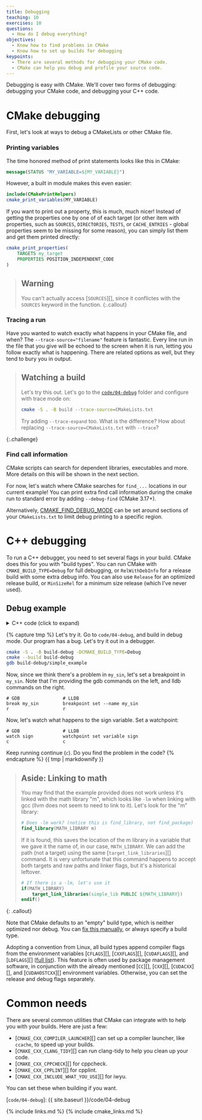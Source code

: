```yaml
---
title: Debugging
teaching: 10
exercises: 10
questions:
  - How do I debug everything?
objectives:
  - Know how to find problems in CMake
  - Know how to set up builds for debugging
keypoints:
  - There are several methods for debugging your CMake code.
  - CMake can help you debug and profile your source code.
---
```


Debugging is easy with CMake. We'll cover two forms of debugging: debugging your CMake code, and
debugging your C++ code.

# CMake debugging

First, let's look at ways to debug a CMakeLists or other CMake file.

### Printing variables

The time honored method of print statements looks like this in CMake:

```cmake
message(STATUS "MY_VARIABLE=${MY_VARIABLE}")
```

However, a built in module makes this even easier:

```cmake
include(CMakePrintHelpers)
cmake_print_variables(MY_VARIABLE)
```

If you want to print out a property, this is much, much nicer! Instead of getting the properties one
by one of of each target (or other item with properties, such as `SOURCES`, `DIRECTORIES`, `TESTS`,
or `CACHE_ENTRIES` - global properties seem to be missing for some reason), you can simply list them
and get them printed directly:

```cmake
cmake_print_properties(
    TARGETS my_target
    PROPERTIES POSITION_INDEPENDENT_CODE
)
```

> ## Warning
>
> You can't actually access [`SOURCES`][], since it conflictes with the `SOURCES` keyword in the
> function.
> {:.callout}

### Tracing a run

Have you wanted to watch exactly what happens in your CMake file, and when? The
`--trace-source="filename"` feature is fantastic. Every line run in the file that you give will be
echoed to the screen when it is run, letting you follow exactly what is happening. There are related
options as well, but they tend to bury you in output.

> ## Watching a build
>
> Let's try this out. Let's go to the [`code/04-debug`]() folder and configure with trace mode on:
>
> ```bash
> cmake -S . -B build --trace-source=CMakeLists.txt
> ```
>
> Try adding `--trace-expand` too. What is the difference? How about replacing
> `--trace-source=CMakeLists.txt` with `--trace`?

{:.challenge}

### Find call information

CMake scripts can search for dependent libraries, executables and more.
More details on this will be shown in the next section.

For now, let's watch where CMake searches for `find_...` locations in our current example!
You can print extra find call information during the cmake run to standard error by adding `--debug-find` (CMake 3.17+).

Alternatively, [CMAKE_FIND_DEBUG_MODE](https://cmake.org/cmake/help/latest/variable/CMAKE_FIND_DEBUG_MODE.html) can be set around sections of your `CMakeLists.txt` to limit debug printing to a specific region.

# C++ debugging

To run a C++ debugger, you need to set several flags in your build. CMake does this for you with
"build types". You can run CMake with `CMAKE_BUILD_TYPE=Debug` for full debugging, or
`RelWithDebInfo` for a release build with some extra debug info. You can also use `Release` for an
optimized release build, or `MinSizeRel` for a minimum size release (which I've never used).

<div class="challenge"><h2>Debug example</h2>

<details><summary>C++ code (click to expand)</summary>
{% include hl_code.html lang="cmake" file="code/04-debug/simple_lib.c" %}
</details>

{% capture tmp %}
Let's try it. Go to `code/04-debug`, and build in debug mode. Our program has a bug. Let's try it
out in a debugger.

```bash
cmake -S . -B build-debug -DCMAKE_BUILD_TYPE=Debug
cmake --build build-debug
gdb build-debug/simple_example
```

Now, since we think there's a problem in `my_sin`, let's set a breakpoint in `my_sin`. Note that
I'm providing the gdb commands on the left, and lldb commands on the right.

```
# GDB                # LLDB
break my_sin         breakpoint set --name my_sin
r                    r
```

Now, let's watch what happens to the sign variable. Set a watchpoint:

```
# GDB                # LLDB
watch sign           watchpoint set variable sign
c                    c
```

Keep running continue (`c`). Do you find the problem in the code?
{% endcapture %}
{{ tmp | markdownify }}

</div>

> ## Aside: Linking to math
>
> You may find that the example provided does not work unless it's linked with the math library "m",
> which looks like `-lm` when linking with gcc (llvm does not seem to need to link to it). Let's
> look for the "m" library:
>
> ```cmake
> # Does -lm work? (notice this is find_library, not find_package)
> find_library(MATH_LIBRARY m)
> ```
>
> If it is found, this saves the location of the m library in a variable that we gave it the name
> of, in our case, `MATH_LIBRARY`. We can add the path (not a target) using the same
> [`target_link_libraries`][] command. It is very unfortunate that this command happens to accept
> both targets and raw paths and linker flags, but it's a historical leftover.
>
> ```cmake
> # If there is a -lm, let's use it
> if(MATH_LIBRARY)
>     target_link_libraries(simple_lib PUBLIC ${MATH_LIBRARY})
> endif()
> ```

{: .callout}

Note that CMake defaults to an "empty" build type, which is neither optimized nor debug. You can
[fix this manually](https://cliutils.gitlab.io/modern-cmake/chapters/features.html), or always
specify a build type.

Adopting a convention from Linux, all build types append compiler flags from the environment variables [`CFLAGS`][], [`CXXFLAGS`][], [`CUDAFLAGS`][], and [`LDFLAGS`][] ([full list](https://cmake.org/cmake/help/latest/manual/cmake-env-variables.7.html#id4)). This feature is often used by package management software, in conjunction with the already mentioned [`CC`][], [`CXX`][], [`CUDACXX`][], and [`CUDAHOSTCXX`][] environment variables. Otherwise, you can set the release and debug flags separately.

# Common needs

There are several common utilities that CMake can integrate with to help you with your builds. Here
are just a few:

- [`CMAKE_CXX_COMPILER_LAUNCHER`][] can set up a compiler launcher, like `ccache`, to speed up your
  builds.
- [`CMAKE_CXX_CLANG_TIDY`][] can run clang-tidy to help you clean up your code.
- [`CMAKE_CXX_CPPCHECK`][] for cppcheck.
- [`CMAKE_CXX_CPPLINT`][] for cpplint.
- [`CMAKE_CXX_INCLUDE_WHAT_YOU_USE`][] for iwyu.

You can set these when building if you want.

[`code/04-debug`]: {{ site.baseurl }}/code/04-debug

{% include links.md %}
{% include cmake_links.md %}
